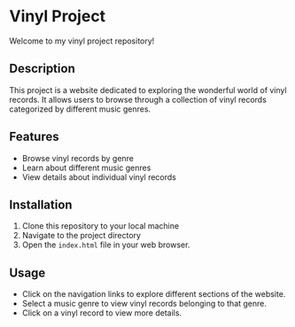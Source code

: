# Vinyl Project

Welcome to my vinyl project repository!

## Description
This project is a website dedicated to exploring the wonderful world of vinyl records. It allows users to browse through a collection of vinyl records categorized by different music genres.

## Features
- Browse vinyl records by genre
- Learn about different music genres
- View details about individual vinyl records

## Installation
1. Clone this repository to your local machine
2. Navigate to the project directory
3. Open the `index.html` file in your web browser.

## Usage
- Click on the navigation links to explore different sections of the website.
- Select a music genre to view vinyl records belonging to that genre.
- Click on a vinyl record to view more details.
